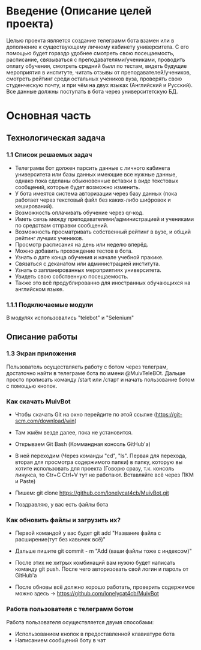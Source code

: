# Введение (Описание целей проекта)
Целью проекта является создание телеграмм бота взамен или в дополнение к существующему личному кабинету университета. С его помощью будет гораздо удобнее смотреть свою посещаемость, расписание, связываться с преподавателями/учениками, проводить оплату обучения, смотреть средний былл по тестам, видеть будущие мероприятия в институте, читать отзывы от преподавателей/учеников, смотреть рейтинг среди остальных учеников вуза, проверять свою студенческую почту, и при чём на двух языках (Английский и Русский). Все данные должны поступать в бота через университетскую БД.

# Основная часть
## Технологическая задача
### 1.1 Список решаемых задач
- Телеграмм бот должен парсить данные с личного кабинета университета или базы данных имеющие все нужные данные, однако пока сделаны обыкновенные вставки в виде текстовых сообщений, которые будет возможно изменить. 
- У бота имеятся система авторизации через базу данных (пока работает через текстовый файл без каких-либо шифровок и хеширований). 
- Возможность оплачивать обучение через qr-код.
- Иметь связь между преподавателями/администрацией и учениками по средствам отправки сообщений.
- Возможность просматривать собственный рейтинг в вузе, и общий рейтинг лучших учеников.
- Просмотр расписания на день или неделю вперёд.
- Можно добавить прохождение тестов в бота.
- Узнать о дате конца обучения и начале учебной пракике.
- Связаться с деканатом или администрацией института.
- Узнать о запланированных мероприятиях университета.
- Увидеть свою собственную посещаемость.
- Также это всё продублированно для иностранных обучающихся на английском языке.

### 1.1.1 Подключаемые модули
В модулях использовались "telebot" и "Selenium"



## Описание работы
### 1.3 Экран приложения

Пользователь осуществляеть работу с ботом через телеграм, достаточно найти в телеграме бота по имени @MuivTeleBOt. Дальше просто прописать команду /start или /старт и начать пользование ботом с помощью кнопок.

### Как скачать MuivBot

- Чтобы скачать Git на окно перейдите по этой ссылке (https://git-scm.com/download/win)

- Там жмём везде далее, пока не установится.

- Открываем Git Bash (Коммандная консоль GitHub'a)

- В ней переходим (Через команды "cd", "ls". Первая для перехода, вторая для просмотра содержимого папки) в папку, которую вы хотите использовать для проекта (Говорю сразу, т.к. консоль линукса, то Ctr+C Ctrl+V тут не работают. Вставляйте всё через ПКМ и Paste)

- Пишем: git clone https://github.com/lonelycat4cb/MuivBot.git

- Поздравляю, у вас есть файлы бота

### Как обновить файлы и загрузить их?

- Первой командой у вас будет git add "Название файла с расширение(тут без кавычек всё)"

- Дальше пишите git commit - m "Add (ваши файлы тоже с индексом)"

- После этих не хитрых комбинаций вам нужно будет написать команду git push. После чего авторизовать свой логин и пароль от GitHub'a

- После обновы всё должно хорошо работать, проверить содержимое можно здесь -> https://github.com/lonelycat4cb/MuivBot

### Работа пользователя с телеграмм ботом

Работа пользователя осуществляется двумя способами:
- Использованием кнопок в предоставленной клавиатуре бота
- Написанием сообщений боту в чат
